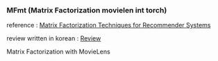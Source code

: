 ### MFmt (Matrix Factorization movielen int torch)

reference : [Matrix Factorization Techniques for Recommender Systems](https://datajobs.com/data-science-repo/Recommender-Systems-[Netflix].pdf)

review written in korean : [Review](https://changhyeonnam.github.io/2021/12/21/Matrix_Factorization.html)

Matrix Factorization with MovieLens
